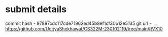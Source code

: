 # submit details

commit hash - 97897cdc117cde71962ed45b8ef1cf30b12e5135
git url -https://github.com/UdityaShekhawat/CS322M-230102119/tree/main/RVX10
